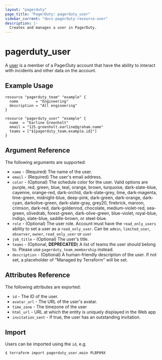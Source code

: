 ```yaml
---
layout: "pagerduty"
page_title: "PagerDuty: pagerduty_user"
sidebar_current: "docs-pagerduty-resource-user"
description: |-
  Creates and manages a user in PagerDuty.
---
```


# pagerduty\_user

A [user](https://v2.developer.pagerduty.com/v2/page/api-reference#!/Users/get_users) is a member of a PagerDuty account that have the ability to interact with incidents and other data on the account.


## Example Usage

```hcl
resource "pagerduty_team" "example" {
  name        = "Engineering"
  description = "All engineering"
}

resource "pagerduty_user" "example" {
  name  = "Earline Greenholt"
  email = "125.greenholt.earline@graham.name"
  teams = ["${pagerduty_team.example.id}"]
}
```

## Argument Reference

The following arguments are supported:

  * `name` - (Required) The name of the user.
  * `email` - (Required) The user's email address.
  * `color` - (Optional) The schedule color for the user. Valid options are purple, red, green, blue, teal, orange, brown, turquoise, dark-slate-blue, cayenne, orange-red, dark-orchid, dark-slate-grey, lime, dark-magenta, lime-green, midnight-blue, deep-pink, dark-green, dark-orange, dark-cyan, darkolive-green, dark-slate-gray, grey20, firebrick, maroon, crimson, dark-red, dark-goldenrod, chocolate, medium-violet-red, sea-green, olivedrab, forest-green, dark-olive-green, blue-violet, royal-blue, indigo, slate-blue, saddle-brown, or steel-blue.
  * `role` - (Optional) The user role. Account must have the `read_only_users` ability to set a user as a `read_only_user`. Can be `admin`, `limited_user`, `observer`, `owner`, `read_only_user` or `user`
  * `job_title` - (Optional) The user's title.
  * `teams` - (Optional, **DEPRECATED**) A list of teams the user should belong to. Please use `pagerduty_team_membership` instead.
  * `description` - (Optional) A human-friendly description of the user.
    If not set, a placeholder of "Managed by Terraform" will be set.

## Attributes Reference

The following attributes are exported:

  * `id` - The ID of the user.
  * `avatar_url` - The URL of the user's avatar.
  * `time_zone` - The timezone of the user
  * `html_url` - URL at which the entity is uniquely displayed in the Web app
  * `invitation_sent` - If true, the user has an outstanding invitation.

## Import

Users can be imported using the `id`, e.g.

```
$ terraform import pagerduty_user.main PLBP09X
```

